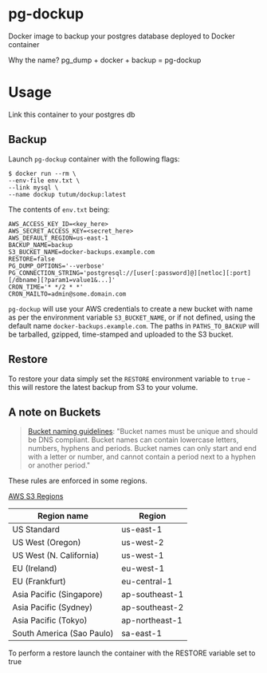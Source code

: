 
# pg-dockup

Docker image to backup your postgres database deployed to Docker container

Why the name? pg_dump + docker + backup = pg-dockup

# Usage
Link this container to your postgres db

## Backup
Launch `pg-dockup` container with the following flags:

```
$ docker run --rm \
--env-file env.txt \
--link mysql \
--name dockup tutum/dockup:latest
```

The contents of `env.txt` being:

```
AWS_ACCESS_KEY_ID=<key_here>
AWS_SECRET_ACCESS_KEY=<secret_here>
AWS_DEFAULT_REGION=us-east-1
BACKUP_NAME=backup
S3_BUCKET_NAME=docker-backups.example.com
RESTORE=false
PG_DUMP_OPTIONS='--verbose'
PG_CONNECTION_STRING='postgresql://[user[:password]@][netloc][:port][/dbname][?param1=value1&...]'
CRON_TIME='* */2 * *'
CRON_MAILTO=admin@some.domain.com
```

`pg-dockup` will use your AWS credentials to create a new bucket with name as per the environment variable `S3_BUCKET_NAME`, or if not defined, using the default name `docker-backups.example.com`. The paths in `PATHS_TO_BACKUP` will be tarballed, gzipped, time-stamped and uploaded to the S3 bucket.


## Restore
To restore your data simply set the `RESTORE` environment variable to `true` - this will restore the latest backup from S3 to your volume.


## A note on Buckets

> [Bucket naming guidelines](http://docs.aws.amazon.com/cli/latest/userguide/using-s3-commands.html):
> "Bucket names must be unique and should be DNS compliant. Bucket names can contain lowercase letters, numbers, hyphens and periods. Bucket names can only start and end with a letter or number, and cannot contain a period next to a hyphen or another period."

These rules are enforced in some regions.


[AWS S3 Regions](http://docs.aws.amazon.com/general/latest/gr/rande.html#s3_region)

| Region name               | Region         |
| ------------------------- | -------------- |
| US Standard               | us-east-1      |
| US West (Oregon)          | us-west-2      |
| US West (N. California)   | us-west-1      |
| EU (Ireland)              | eu-west-1      |
| EU (Frankfurt)            | eu-central-1   |
| Asia Pacific (Singapore)  | ap-southeast-1 |
| Asia Pacific (Sydney)     | ap-southeast-2 |
| Asia Pacific (Tokyo)      | ap-northeast-1 |
| South America (Sao Paulo) | sa-east-1      |


To perform a restore launch the container with the RESTORE variable set to true